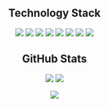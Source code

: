 <!--
**Kjetilgr/Kjetilgr** is a ✨ _special_ ✨ repository because its `README.md` (this file) appears on your GitHub profile.

Here are some ideas to get you started:

- 🔭 I’m currently working on ...
- 🌱 I’m currently learning ...
- 👯 I’m looking to collaborate on ...
- 🤔 I’m looking for help with ...
- 💬 Ask me about ...
- 📫 How to reach me: ...
- 😄 Pronouns: ...
- ⚡ Fun fact: ...
-->

<h2 align="center">Technology Stack</h2>

<p align="center">
<img src="https://img.shields.io/badge/-JavaScript-white?style=flat-square&logo=javascript"/>
<img src="https://img.shields.io/badge/-TypeScript-white?style=flat-square&logo=typescript"/>
<img src="https://img.shields.io/badge/-Vue.js-4fc08d?style=flat&logo=vuedotjs&logoColor=white"/>
<img src="https://img.shields.io/badge/-HTML5-E34F26?style=flat-square&logo=html5&logoColor=white"/>
<img src="https://img.shields.io/badge/-CSS3-1572B6?style=flat-square&logo=css3"/>
<img src="https://img.shields.io/badge/-Nodejs-white?style=flat-square&logo=Node.js"/>
<img src="https://img.shields.io/badge/-Git-white?style=flat-square&logo=git"/>
<img src="https://img.shields.io/badge/-GitHub-black?style=flat-square&logo=github"/>
</p>

<h2 align="center">GitHub Stats</h2>

<p align = "center">
  <img  src = "https://github-readme-stats.vercel.app/api?username=kjetilgr&show_icons=true&theme=darcula&line_height=27">
  <img src = "https://github-readme-stats.vercel.app/api/top-langs/?username=kjetilgr&hide=html,css,java,shaderlab,kotlin,hlsl&theme=darcula">
</p>

<p align = "center">
  <img  src = "https://github-profile-trophy.vercel.app/?username=kjetilgr&theme=dracula)](https://github.com/ryo-ma/github-profile-trophy">
</p>
